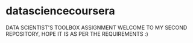 # datasciencecoursera
DATA SCIENTIST'S TOOLBOX ASSIGNMENT 
WELCOME TO MY SECOND REPOSITORY, HOPE IT IS AS PER THE REQUIREMENTS :)
